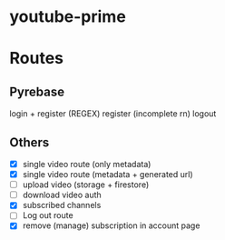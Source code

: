 # youtube-prime

# Routes

## Pyrebase

login + register (REGEX)
register (incomplete rn)
logout

## Others

- [x] single video route (only metadata)
- [x] single video route (metadata + generated url)
- [ ] upload video (storage + firestore)
- [ ] download video auth
- [x] subscribed channels
- [ ] Log out route
- [x] remove (manage) subscription in account page
